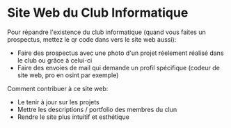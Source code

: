 # Site Web du Club Informatique

Pour répandre l'existence du club informatique (quand vous faites un prospectus, mettez le qr code dans vers le site web aussi):
- Faire des prospectus avec une photo d'un projet réelement réalisé dans le club ou grâce à celui-ci
- Faire des envoies de mail qui demande un profil spécifique (codeur de site web, pro en osint par exemple)

Comment contribuer à ce site web:
- Le tenir à jour sur les projets
- Mettre les descriptions / portfolio des membres du clun
- Rendre le site plus intuitif et esthétique
  

